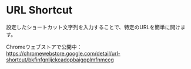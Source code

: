 # URL Shortcut
設定したショートカット文字列を入力することで、特定のURLを簡単に開けます。

Chromeウェブストアで公開中：https://chromewebstore.google.com/detail/url-shortcut/bkfinfgnlijckcadopbaigoplmfnmccg